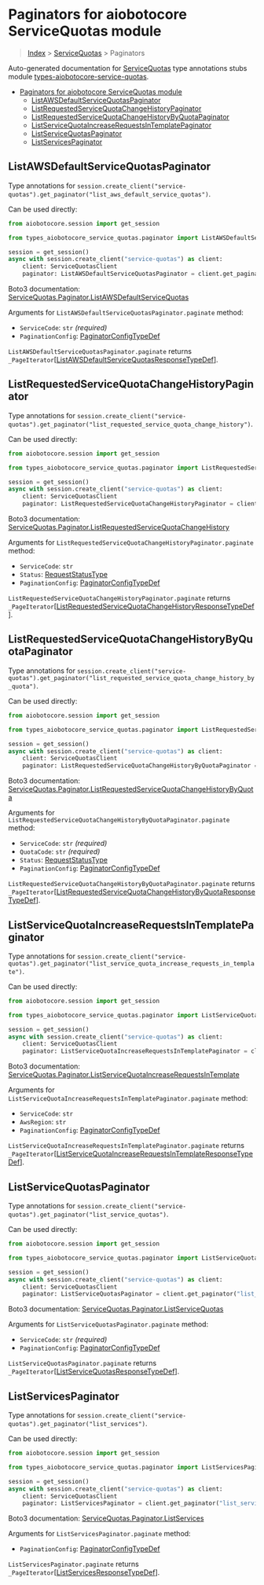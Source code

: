 <a id="paginators-for-aiobotocore-servicequotas-module"></a>

# Paginators for aiobotocore ServiceQuotas module

> [Index](..) > [ServiceQuotas](.) > Paginators

Auto-generated documentation for
[ServiceQuotas](https://boto3.amazonaws.com/v1/documentation/api/latest/reference/services/service-quotas.html#ServiceQuotas)
type annotations stubs module
[types-aiobotocore-service-quotas](https://pypi.org/project/types-aiobotocore-service-quotas/).

- [Paginators for aiobotocore ServiceQuotas module](#paginators-for-aiobotocore-servicequotas-module)
  - [ListAWSDefaultServiceQuotasPaginator](#listawsdefaultservicequotaspaginator)
  - [ListRequestedServiceQuotaChangeHistoryPaginator](#listrequestedservicequotachangehistorypaginator)
  - [ListRequestedServiceQuotaChangeHistoryByQuotaPaginator](#listrequestedservicequotachangehistorybyquotapaginator)
  - [ListServiceQuotaIncreaseRequestsInTemplatePaginator](#listservicequotaincreaserequestsintemplatepaginator)
  - [ListServiceQuotasPaginator](#listservicequotaspaginator)
  - [ListServicesPaginator](#listservicespaginator)

<a id="listawsdefaultservicequotaspaginator"></a>

## ListAWSDefaultServiceQuotasPaginator

Type annotations for
`session.create_client("service-quotas").get_paginator("list_aws_default_service_quotas")`.

Can be used directly:

```python
from aiobotocore.session import get_session

from types_aiobotocore_service_quotas.paginator import ListAWSDefaultServiceQuotasPaginator

session = get_session()
async with session.create_client("service-quotas") as client:
    client: ServiceQuotasClient
    paginator: ListAWSDefaultServiceQuotasPaginator = client.get_paginator("list_aws_default_service_quotas")
```

Boto3 documentation:
[ServiceQuotas.Paginator.ListAWSDefaultServiceQuotas](https://boto3.amazonaws.com/v1/documentation/api/latest/reference/services/service-quotas.html#ServiceQuotas.Paginator.ListAWSDefaultServiceQuotas)

Arguments for `ListAWSDefaultServiceQuotasPaginator.paginate` method:

- `ServiceCode`: `str` *(required)*
- `PaginationConfig`:
  [PaginatorConfigTypeDef](./type_defs.md#paginatorconfigtypedef)

`ListAWSDefaultServiceQuotasPaginator.paginate` returns
`_PageIterator`\[[ListAWSDefaultServiceQuotasResponseTypeDef](./type_defs.md#listawsdefaultservicequotasresponsetypedef)\].

<a id="listrequestedservicequotachangehistorypaginator"></a>

## ListRequestedServiceQuotaChangeHistoryPaginator

Type annotations for
`session.create_client("service-quotas").get_paginator("list_requested_service_quota_change_history")`.

Can be used directly:

```python
from aiobotocore.session import get_session

from types_aiobotocore_service_quotas.paginator import ListRequestedServiceQuotaChangeHistoryPaginator

session = get_session()
async with session.create_client("service-quotas") as client:
    client: ServiceQuotasClient
    paginator: ListRequestedServiceQuotaChangeHistoryPaginator = client.get_paginator("list_requested_service_quota_change_history")
```

Boto3 documentation:
[ServiceQuotas.Paginator.ListRequestedServiceQuotaChangeHistory](https://boto3.amazonaws.com/v1/documentation/api/latest/reference/services/service-quotas.html#ServiceQuotas.Paginator.ListRequestedServiceQuotaChangeHistory)

Arguments for `ListRequestedServiceQuotaChangeHistoryPaginator.paginate`
method:

- `ServiceCode`: `str`
- `Status`: [RequestStatusType](./literals.md#requeststatustype)
- `PaginationConfig`:
  [PaginatorConfigTypeDef](./type_defs.md#paginatorconfigtypedef)

`ListRequestedServiceQuotaChangeHistoryPaginator.paginate` returns
`_PageIterator`\[[ListRequestedServiceQuotaChangeHistoryResponseTypeDef](./type_defs.md#listrequestedservicequotachangehistoryresponsetypedef)\].

<a id="listrequestedservicequotachangehistorybyquotapaginator"></a>

## ListRequestedServiceQuotaChangeHistoryByQuotaPaginator

Type annotations for
`session.create_client("service-quotas").get_paginator("list_requested_service_quota_change_history_by_quota")`.

Can be used directly:

```python
from aiobotocore.session import get_session

from types_aiobotocore_service_quotas.paginator import ListRequestedServiceQuotaChangeHistoryByQuotaPaginator

session = get_session()
async with session.create_client("service-quotas") as client:
    client: ServiceQuotasClient
    paginator: ListRequestedServiceQuotaChangeHistoryByQuotaPaginator = client.get_paginator("list_requested_service_quota_change_history_by_quota")
```

Boto3 documentation:
[ServiceQuotas.Paginator.ListRequestedServiceQuotaChangeHistoryByQuota](https://boto3.amazonaws.com/v1/documentation/api/latest/reference/services/service-quotas.html#ServiceQuotas.Paginator.ListRequestedServiceQuotaChangeHistoryByQuota)

Arguments for `ListRequestedServiceQuotaChangeHistoryByQuotaPaginator.paginate`
method:

- `ServiceCode`: `str` *(required)*
- `QuotaCode`: `str` *(required)*
- `Status`: [RequestStatusType](./literals.md#requeststatustype)
- `PaginationConfig`:
  [PaginatorConfigTypeDef](./type_defs.md#paginatorconfigtypedef)

`ListRequestedServiceQuotaChangeHistoryByQuotaPaginator.paginate` returns
`_PageIterator`\[[ListRequestedServiceQuotaChangeHistoryByQuotaResponseTypeDef](./type_defs.md#listrequestedservicequotachangehistorybyquotaresponsetypedef)\].

<a id="listservicequotaincreaserequestsintemplatepaginator"></a>

## ListServiceQuotaIncreaseRequestsInTemplatePaginator

Type annotations for
`session.create_client("service-quotas").get_paginator("list_service_quota_increase_requests_in_template")`.

Can be used directly:

```python
from aiobotocore.session import get_session

from types_aiobotocore_service_quotas.paginator import ListServiceQuotaIncreaseRequestsInTemplatePaginator

session = get_session()
async with session.create_client("service-quotas") as client:
    client: ServiceQuotasClient
    paginator: ListServiceQuotaIncreaseRequestsInTemplatePaginator = client.get_paginator("list_service_quota_increase_requests_in_template")
```

Boto3 documentation:
[ServiceQuotas.Paginator.ListServiceQuotaIncreaseRequestsInTemplate](https://boto3.amazonaws.com/v1/documentation/api/latest/reference/services/service-quotas.html#ServiceQuotas.Paginator.ListServiceQuotaIncreaseRequestsInTemplate)

Arguments for `ListServiceQuotaIncreaseRequestsInTemplatePaginator.paginate`
method:

- `ServiceCode`: `str`
- `AwsRegion`: `str`
- `PaginationConfig`:
  [PaginatorConfigTypeDef](./type_defs.md#paginatorconfigtypedef)

`ListServiceQuotaIncreaseRequestsInTemplatePaginator.paginate` returns
`_PageIterator`\[[ListServiceQuotaIncreaseRequestsInTemplateResponseTypeDef](./type_defs.md#listservicequotaincreaserequestsintemplateresponsetypedef)\].

<a id="listservicequotaspaginator"></a>

## ListServiceQuotasPaginator

Type annotations for
`session.create_client("service-quotas").get_paginator("list_service_quotas")`.

Can be used directly:

```python
from aiobotocore.session import get_session

from types_aiobotocore_service_quotas.paginator import ListServiceQuotasPaginator

session = get_session()
async with session.create_client("service-quotas") as client:
    client: ServiceQuotasClient
    paginator: ListServiceQuotasPaginator = client.get_paginator("list_service_quotas")
```

Boto3 documentation:
[ServiceQuotas.Paginator.ListServiceQuotas](https://boto3.amazonaws.com/v1/documentation/api/latest/reference/services/service-quotas.html#ServiceQuotas.Paginator.ListServiceQuotas)

Arguments for `ListServiceQuotasPaginator.paginate` method:

- `ServiceCode`: `str` *(required)*
- `PaginationConfig`:
  [PaginatorConfigTypeDef](./type_defs.md#paginatorconfigtypedef)

`ListServiceQuotasPaginator.paginate` returns
`_PageIterator`\[[ListServiceQuotasResponseTypeDef](./type_defs.md#listservicequotasresponsetypedef)\].

<a id="listservicespaginator"></a>

## ListServicesPaginator

Type annotations for
`session.create_client("service-quotas").get_paginator("list_services")`.

Can be used directly:

```python
from aiobotocore.session import get_session

from types_aiobotocore_service_quotas.paginator import ListServicesPaginator

session = get_session()
async with session.create_client("service-quotas") as client:
    client: ServiceQuotasClient
    paginator: ListServicesPaginator = client.get_paginator("list_services")
```

Boto3 documentation:
[ServiceQuotas.Paginator.ListServices](https://boto3.amazonaws.com/v1/documentation/api/latest/reference/services/service-quotas.html#ServiceQuotas.Paginator.ListServices)

Arguments for `ListServicesPaginator.paginate` method:

- `PaginationConfig`:
  [PaginatorConfigTypeDef](./type_defs.md#paginatorconfigtypedef)

`ListServicesPaginator.paginate` returns
`_PageIterator`\[[ListServicesResponseTypeDef](./type_defs.md#listservicesresponsetypedef)\].
